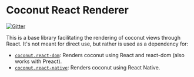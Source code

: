 # Coconut React Renderer

[![Gitter](https://badges.gitter.im/Join%20Chat.svg)](https://gitter.im/MVCoconut/Lobby)

This is a base library facilitating the rendering of coconut views through React. It's not meant for direct use, but rather is used as a dependency for:

- [`coconut.react-dom`](https://github.com/MVCoconut/coconut.react-dom/): Renders coconut using React and react-dom (also works with Preact).
- [`coconut.react-native`](https://github.com/MVCoconut/coconut.react-native/): Renders coconut using React Native.